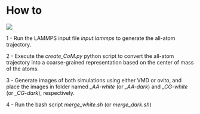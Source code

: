 # How to

![](CG-AA-white.webp)

1 - Run the LAMMPS input file *input.lammps* to generate the all-atom trajectory.

2 - Execute the *create_CoM.py* python script to convert the all-atom trajectory into a coarse-grained representation based on the center of mass of the atoms. 

3 - Generate images of both simulations using either VMD or ovito, and place the images in folder named *_AA-white* (or *_AA-dark*) and *_CG-white* (or *_CG-dark*), respectively.

4 - Run the bash script *merge_white.sh* (or *merge_dark.sh*)


